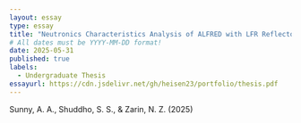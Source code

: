 ```yaml
---
layout: essay
type: essay
title: "Neutronics Characteristics Analysis of ALFRED with LFR Reflector Comparison and Evaluation of a Conceptual MPRR Using OpenMC"
# All dates must be YYYY-MM-DD format!
date: 2025-05-31
published: true
labels:
  - Undergraduate Thesis
essayurl: https://cdn.jsdelivr.net/gh/heisen23/portfolio/thesis.pdf
---
```


Sunny, A. A., Shuddho, S. S., & Zarin, N. Z. (2025)
